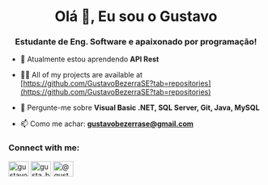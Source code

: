 <h1 align="center">Olá 👋, Eu sou o Gustavo</h1>
<h3 align="center">Estudante de Eng. Software e apaixonado por programação!</h3>

- 🌱 Atualmente estou aprendendo **API Rest**

- 👨‍💻 All of my projects are available at [https://github.com/GustavoBezerraSE?tab=repositories](https://github.com/GustavoBezerraSE?tab=repositories)

- 💬 Pergunte-me sobre **Visual Basic .NET, SQL Server, Git, Java, MySQL**

- 📫 Como me achar: **gustavobezerrase@gmail.com**

<h3 align="left">Connect with me:</h3>
<p align="left">
<a href="https://linkedin.com/in/gustavo bezerra" target="blank"><img align="center" src="https://raw.githubusercontent.com/rahuldkjain/github-profile-readme-generator/master/src/images/icons/Social/linked-in-alt.svg" alt="gustavo bezerra" height="30" width="40" /></a>
<a href="https://instagram.com/gusta_bezerraaa" target="blank"><img align="center" src="https://raw.githubusercontent.com/rahuldkjain/github-profile-readme-generator/master/src/images/icons/Social/instagram.svg" alt="gusta_bezerraaa" height="30" width="40" /></a>
<a href="https://www.hackerrank.com/@gustavobezerrase" target="blank"><img align="center" src="https://raw.githubusercontent.com/rahuldkjain/github-profile-readme-generator/master/src/images/icons/Social/hackerrank.svg" alt="@gustavobezerrase" height="30" width="40" /></a>
</p>

<!---
GustavoBezerraSE/GustavoBezerraSE is a ✨ special ✨ repository because its `README.md` (this file) appears on your GitHub profile.
You can click the Preview link to take a look at your changes.
--->
